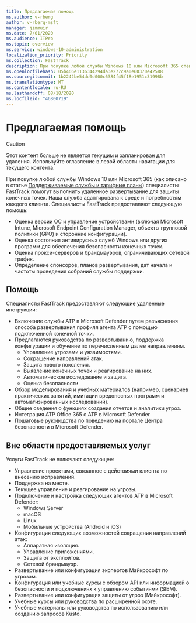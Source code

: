 ```yaml
---
title: Предлагаемая помощь
ms.author: v-rberg
author: v-rberg-msft
manager: jimmuir
ms.date: 7/01/2020
ms.audience: ITPro
ms.topic: overview
ms.service: windows-10-administration
localization_priority: Priority
ms.collection: FastTrack
description: При покупке любой службы Windows 10 или Microsoft 365 специалисты FastTrack помогут выполнить удаленное развертывание для защиты конечных точек. Наша служба адаптирована к среде и потребностям каждого клиента.
ms.openlocfilehash: 05b466e1136344294da3e277c9a0e60370e42588
ms.sourcegitcommit: 1b2242be54dd0d000c6384f45f18e1951c31998b
ms.translationtype: MT
ms.contentlocale: ru-RU
ms.lasthandoff: 08/18/2020
ms.locfileid: "46800719"
---
```

# <a name="assistance-offered"></a>Предлагаемая помощь  

> [!CAUTION]
> Этот контент больше не является текущим и запланирован для удаления. Используйте оглавление в левой области навигации для текущего контента.

При покупке любой службы Windows 10 или Microsoft 365 (как описано в статье [Поддерживаемые службы и тарифные планы](M365-eligible-services-and-plans.md)) специалисты FastTrack помогут выполнить удаленное развертывание для защиты конечных точек. Наша служба адаптирована к среде и потребностям каждого клиента. Специалисты FastTrack предоставляют следующую помощь:
- Оценка версии ОС и управление устройствами (включая Microsoft Intune, Microsoft Endpoint Configuration Manager, объекты групповой политики (GPO) и сторонние конфигурации).
- Оценка состояния антивирусных служб Windows или других программ для обеспечения безопасности конечных точек.
- Оценка прокси-серверов и брандмауэров, ограничивающих сетевой трафик.
- Определение спонсоров, планов развертывания, дат начала и частоты проведения собраний службы поддержки.

## <a name="assistance"></a>Помощь

Специалисты FastTrack предоставляют следующие удаленные инструкции:
- Включение службы ATP в Microsoft Defender путем разъяснения способа развертывания профиля агента ATP с помощью подключенной конечной точки.
- Предлагаются руководства по развертыванию, поддержка конфигурации и обучение по перечисленным далее направлениям.
    - Управление угрозами и уязвимостями.
    - Сокращение направлений атак.
    - Защита нового поколения.
    - Выявление конечных точек и реагирование на них.
    - Автоматическое исследование и защита.
    - Оценка безопасности
- Обзор моделирования и учебных материалов (например, сценариев практических занятий, имитации вредоносных программ и автоматизированных исследований).
- Общие сведения о функциях создания отчетов и аналитики угроз.
- Интеграция ATP Office 365 с ATP в Microsoft Defender
- Пошаговые руководства по поведению на портале Центра безопасности в Microsoft Defender.

## <a name="out-of-scope"></a>Вне области предоставляемых услуг

Услуги FastTrack не включают следующее:
- Управление проектами, связанное с действиями клиента по внесению исправлений.
- Поддержка на месте.
- Текущее управление и реагирование на угрозы.
- Подключение и настройка следующих агентов ATP в Microsoft Defender:
   - Windows Server
   - macOS
   - Linux
   - Мобильные устройства (Android и iOS)
- Конфигурация следующих возможностей сокращения направлений атак:
    - Аппаратная изоляция.
    - Управление приложениями.
    - Защита от эксплойтов.
    - Сетевой брандмауэр.
- Развертывание или конфигурация экспертов Майкрософт по угрозам.
- Конфигурация или учебные курсы с обзором API или информацией о безопасности и подключениях к управлению событиями (SIEM).
- Развертывание или конфигурация защиты от угроз (Майкрософт).
- Учебные курсы или руководства по расширенной охоте.
- Учебные материалы или руководства по использованию или созданию запросов Kusto.
